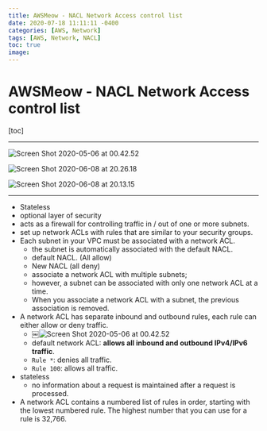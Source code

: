 ```yaml
---
title: AWSMeow - NACL Network Access control list
date: 2020-07-18 11:11:11 -0400
categories: [AWS, Network]
tags: [AWS, Network, NACL]
toc: true
image:
---
```


# AWSMeow - NACL Network Access control list

[toc]

---

![Screen Shot 2020-05-06 at 00.42.52](https://i.imgur.com/daOaxJJ.png)

![Screen Shot 2020-06-08 at 20.26.18](https://i.imgur.com/xzyRnn0.png)

![Screen Shot 2020-06-08 at 20.13.15](https://i.imgur.com/Wqg3b4z.png)

---


- Stateless
- optional layer of security
- acts as a firewall for controlling traffic in / out of one or more subnets.
- set up network ACLs with rules that are similar to your security groups.
- Each subnet in your VPC must be associated with a network ACL.
  - the subnet is automatically associated with the default NACL.
  - default NACL. (All allow)
  - New NACL (all deny)
  - associate a network ACL with multiple subnets;
  - however, a subnet can be associated with only one network ACL at a time.
  - When you associate a network ACL with a subnet, the previous association is removed.
- A network ACL has separate inbound and outbound rules, each rule can either allow or deny traffic.
  - ￼![Screen Shot 2020-05-06 at 00.42.52](https://i.imgur.com/daOaxJJ.png)
  - default network ACL: **allows all inbound and outbound IPv4/IPv6 traffic**.
  - `Rule *`: denies all traffic.
  - `Rule 100`: allows all traffic.
- stateless
  - no information about a request is maintained after a request is processed.
- A network ACL contains a numbered list of rules in order, starting with the lowest numbered rule. The highest number that you can use for a rule is 32,766.
